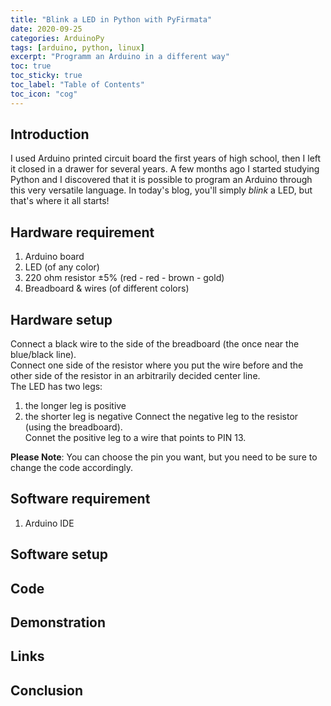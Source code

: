 ```yaml
---
title: "Blink a LED in Python with PyFirmata"
date: 2020-09-25
categories: ArduinoPy
tags: [arduino, python, linux]
excerpt: "Programm an Arduino in a different way"
toc: true
toc_sticky: true
toc_label: "Table of Contents"
toc_icon: "cog"
---
```


## Introduction
I used Arduino printed circuit board the first years of high school, then I left it closed in a drawer for several years. A few months ago I started studying Python and I discovered that it is possible to program an Arduino through this very versatile language. In today's blog, you'll simply *blink* a LED, but that's where it all starts!

## Hardware requirement
1. Arduino board
2. LED (of any color)
3. 220 ohm resistor <span>&#177;</span>5% (red - red - brown - gold)
4. Breadboard & wires (of different colors)

## Hardware setup
Connect a black wire to the side of the breadboard (the once near the blue/black line).<br>
Connect one side of the resistor where you put the wire before and the other side of the resistor in an arbitrarily decided center line.<br>
The LED has two legs:
1. the longer leg is positive
2. the shorter leg is negative
Connect the negative leg to the resistor (using the breadboard).<br>
Connet the positive leg to a wire that points to PIN 13.

**Please Note**: You can choose the pin you want, but you need to be sure to change the code accordingly.<br>


## Software requirement
1. Arduino IDE

## Software setup

## Code

## Demonstration

## Links

## Conclusion